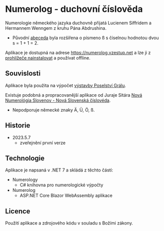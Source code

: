 # Numerolog - duchovní číslověda

Numerologie německého jazyka duchovně přijatá Lucienem Siffridem a Hermannem Wenngem z kruhu Pána Abdrushina.
- Původní [abeceda](Numerology/Alphabets.cs#:~:text=static%20readonly%20Alphabet-,German,-%3D%20new()) byla rozšířena o písmeno ß s číselnou hodnotou dvou s = 1 + 1 = 2.

Aplikace je dostupná na adrese https://numerolog.vzestup.net a lze ji z [prohlížeče nainstalovat](https://support.google.com/chrome/answer/9658361?hl=cs&co=GENIE.Platform%3DDesktop) a používat offline.

## Souvislosti

Aplikace byla použita na výpočet [výstavby Poselství Grálu](https://abdrushin.one/cs/poselstvi_gralu/1931/vystavba#numerologie).

Existuje podobná a propracovanější aplikace od Juraje Sitára [Nová Numerológia Slovenov - Nová Slovenská číslovéda](https://yaspis.sk/programy-jaspis#:~:text=Nov%C3%A9%20Hodiny%20Slovenov%C2%A0%20%C2%BB-,Nov%C3%A1%20Numerol%C3%B3gia%20Slovenov,-%2D%20Nov%C3%A1%20Slovensk%C3%A1%20%C4%8D%C3%ADslov%C3%A9da).
- Nepodporuje německé znaky Ä, Ü, Ö, ß.

## Historie

- 2023.5.7
  - zveřejnění první verze

## Technologie

Aplikace je napsaná v .NET 7 a skládá z těchto částí:
- Numerology
  - C# knihovna pro numerologické výpočty
- Numerolog
  - ASP.NET Core Blazor WebAssembly aplikace

## Licence

Použití aplikace a zdrojového kódu v souladu s Božími zákony.
